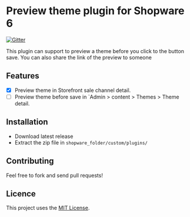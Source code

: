 # Preview theme plugin for Shopware 6

[![Gitter](https://badges.gitter.im/mac/community.svg)](https://gitter.im/mac/community?utm_source=badge&utm_medium=badge&utm_campaign=pr-badge)

This plugin can support to preview a theme before you click to the button save. You can also share the link of the preview to someone

## Features

* [x] Preview theme in Storefront sale channel detail.
* [ ] Preview theme before save in `Admin > content > Themes > Theme detail.

## Installation

* Download latest release
* Extract the zip file in `shopware_folder/custom/plugins/`

## Contributing

Feel free to fork and send pull requests!

## Licence

This project uses the [MIT License](LICENCE).